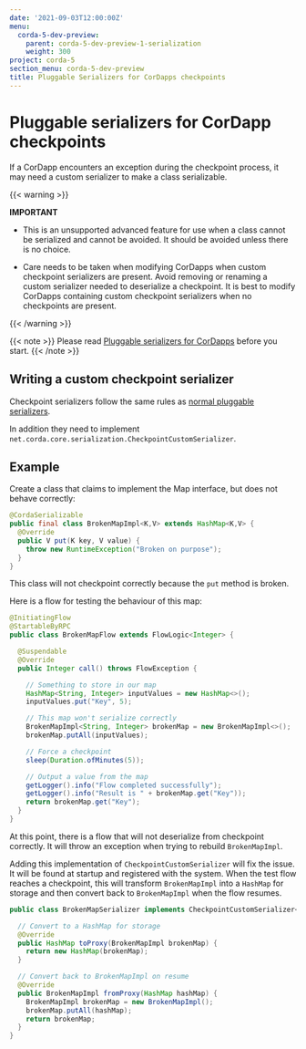 ```yaml
---
date: '2021-09-03T12:00:00Z'
menu:
  corda-5-dev-preview:
    parent: corda-5-dev-preview-1-serialization
    weight: 300
project: corda-5
section_menu: corda-5-dev-preview
title: Pluggable Serializers for CorDapps checkpoints
---
```


# Pluggable serializers for CorDapp checkpoints


If a CorDapp encounters an exception during the checkpoint process, it may need a custom serializer to make a class serializable.

{{< warning >}}

**IMPORTANT**

* This is an unsupported advanced feature for use when a class cannot be serialized and cannot be avoided. It should be avoided unless there is no choice.

* Care needs to be taken when modifying CorDapps when custom checkpoint serializers are present. Avoid removing or renaming a custom serializer needed to deserialize a checkpoint. It is best to modify CorDapps containing custom checkpoint serializers when no checkpoints are present.

{{< /warning >}}

{{< note >}}
Please read [Pluggable serializers for CorDapps](cordapp-custom-serializers.md) before you start.
{{< /note >}}


## Writing a custom checkpoint serializer

Checkpoint serializers follow the same rules as [normal pluggable serializers](cordapp-custom-serializers.md).

In addition they need to implement `net.corda.core.serialization.CheckpointCustomSerializer`.

## Example

Create a class that claims to implement the Map interface, but does not behave correctly:

```java
@CordaSerializable
public final class BrokenMapImpl<K,V> extends HashMap<K,V> {
  @Override
  public V put(K key, V value) {
    throw new RuntimeException("Broken on purpose");
  }
}
```

This class will not checkpoint correctly because the `put` method is broken.

Here is a flow for testing the behaviour of this map:

```java
@InitiatingFlow
@StartableByRPC
public class BrokenMapFlow extends FlowLogic<Integer> {

  @Suspendable
  @Override
  public Integer call() throws FlowException {

    // Something to store in our map
    HashMap<String, Integer> inputValues = new HashMap<>();
    inputValues.put("Key", 5);

    // This map won't serialize correctly
    BrokenMapImpl<String, Integer> brokenMap = new BrokenMapImpl<>();
    brokenMap.putAll(inputValues);

    // Force a checkpoint
    sleep(Duration.ofMinutes(5));

    // Output a value from the map
    getLogger().info("Flow completed successfully");
    getLogger().info("Result is " + brokenMap.get("Key"));
    return brokenMap.get("Key");
  }
}
```

At this point, there is a flow that will not deserialize from checkpoint correctly. It will throw an exception when trying to rebuild `BrokenMapImpl`.

Adding this implementation of `CheckpointCustomSerializer` will fix the issue. It will be found at startup and registered with the system. When the test flow reaches a checkpoint, this will transform `BrokenMapImpl` into a `HashMap` for storage and then convert back to `BrokenMapImpl` when the flow resumes.

```java
public class BrokenMapSerializer implements CheckpointCustomSerializer<BrokenMapImpl, HashMap> {

  // Convert to a HashMap for storage
  @Override
  public HashMap toProxy(BrokenMapImpl brokenMap) {
    return new HashMap(brokenMap);
  }

  // Convert back to BrokenMapImpl on resume
  @Override
  public BrokenMapImpl fromProxy(HashMap hashMap) {
    BrokenMapImpl brokenMap = new BrokenMapImpl();
    brokenMap.putAll(hashMap);
    return brokenMap;
  }
}
```
